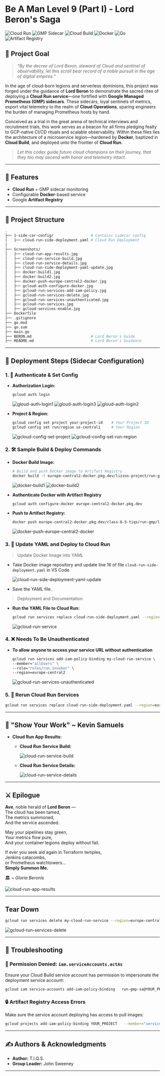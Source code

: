 # Be A Man Level 9 (Part I) - Lord Beron's Saga

![Cloud Run](https://img.shields.io/badge/GCP-Cloud_Run-blue?logo=googlecloud)
![GMP Sidecar](https://img.shields.io/badge/Monitoring-GMP_Sidecar-orange?logo=prometheus)
![Cloud Build](https://img.shields.io/badge/CI/CD-Cloud_Build-green?logo=googlecloud)
![Docker](https://img.shields.io/badge/Container-Docker-informational?logo=docker)
![Go](https://img.shields.io/badge/Language-Go-blue?logo=go)
![Artifact Registry](https://img.shields.io/badge/Image_Registry-Artifact_Registry-lightgrey?logo=googlecloud)

## 🎯 Project Goal

> _“By the decree of Lord Beron, steward of Cloud and sentinel of observability,
> let this scroll bear record of a noble pursuit in the age of digital empires.”_

In the age of cloud-born legions and serverless dominions, this project was forged under the guidance of **Lord Beron** to demonstrate the sacred rites of deploying a **Cloud Run service**—one fortified with **Google Managed Prometheus (GMP) sidecars**. These sidecars, loyal sentinels of metrics, export vital telemetry to the realm of **Cloud Operations**, sparing engineers the burden of managing Prometheus hosts by hand.

Conceived as a trial in the great arena of technical interviews and recruitment trials, this work serves as a beacon for all firms pledging fealty to GCP-native CI/CD rituals and scalable observability. Within these files lies the architecture of a microservice legion—hardened by **Docker**, baptized in **Cloud Build**, and deployed unto the frontier of **Cloud Run.**

> _Let this codex guide future cloud champions on their journey, that they too may ascend with honor and telemetry intact._

---

## 🚀 Features

- **Cloud Run** + GMP sidecar monitoring
- Configurable **Docker**-based service
- Google **Artifact Registry**

---

## 📁 Project Structure

```bash
.
├── 1-side-car-config/                 # Contains sidecar config
│   ├── cloud-run-side-deployment.yaml # Cloud Run Deployment
|
├── Screenshots/
│   ├── cloud-run-app-results.jpg
│   ├── cloud-run-service-build.jpg
│   ├── cloud-run-service-details.jpg
│   ├── cloud-run-side-deployment-yaml-update.jpg
│   ├── docker-build1.jpg
│   ├── docker-build2.jpg
│   ├── docker-push-europe-central2-docker.jpg
│   ├── gcloud-auth-configure-docker.jpg
│   ├── gcloud-run-services-add-iam-policy.jpg
│   ├── gcloud-run-services-delete.jpg
│   ├── gcloud-run-services-unauthenticated.jpg
│   ├── gcloud-run-services.jpg
│   ├── gcloud-services-enable.jpg
├── Dockerfile
├── .gitignore
├── go.mod
├── go.sum
├── main.go
├── BERON.md                           # Lord Beron's Guide
├── README.md                          # Lord Beron's Guidance
```

---

## 🚀 Deployment Steps (Sidecar Configuration)

### 1. 🔎 Authenticate & Set Config

- **Authorization Login:**

  ```bash
  gcloud auth login
  ```

  ![gloud-auth-login1](/Screenshots/gcloud-auth-login1.jpg)
  ![gloud-auth-login3](/Screenshots/gcloud-auth-login3.jpg)
  ![gloud-auth-login2](/Screenshots/gcloud-auth-login2.jpg)

- **Project & Region:**

  ```bash
  gcloud config set project your-project-id    # Your Project ID
  gcloud config set run/region us-central1     # Your Region
  ```

  ![gcloud-config-set-project](/Screenshots/gcloud-config-set-project.jpg)
  ![gcloud-config-set-run-region](/Screenshots/gcloud-config-set-run-region.jpg)

### 2. 🛠️ Sample Build & Deploy Commands

- **Docker Build Image:**

    ```bash
    # Build and push Docker image to Artifact Registry
    docker build -t europe-central2-docker.pkg.dev/lizzos-project/run-gmp/lizzo .
    ```

    ![docker-build1](Screenshots/docker-build1.jpg)
    ![docker-build2](Screenshots/docker-build2.jpg)

- **Authenticate Docker with Artifact Registry**

    ```bash
    gcloud auth configure-docker europe-central2-docker.pkg.dev
   ```

- **Push to Artifact Registry:**

    ```bash
    docker push europe-central2-docker.pkg.dev/class-6-5-tiqs/run-gmp/lizzo
    ```

    ![docker-push-europe-central2-docker](Screenshots/docker-push-europe-central2-docker.jpg)

### 3. 🚀 Update YAML and Deploy to Cloud Run

> Update Docker Image into YAML

- Take Docker image repository and update line 16 of file `cloud-run-side-deployment.yaml` in VS Code.

    ![cloud-run-side-deployment-yaml-update](Screenshots/cloud-run-side-deployment-yaml-update.jpg)

- Save the YAML file.

> Deployment and Documentation

- **Run the YAML File to Cloud Run:**

    ```bash
    gcloud run services replace cloud-run-side-deployment.yaml --region=europe-central2
    ```

    ![gcloud-run-service](Screenshots/gcloud-run-services.jpg)

### 4. ❌ Needs To Be Unauthenticated

- **To allow anyone to access your service URL without authentication**

    ```bash
    gcloud run services add-iam-policy-binding my-cloud-run-service \
    --member="allUsers" \
    --role="roles/run.invoker" \
    --region=europe-central2
    ```

    ![gcloud-run-services-unauthenticated](Screenshots/gcloud-run-services-unauthenticated.jpg)

### 5. 💎 Rerun Cloud Run Services

```bash
gcloud run services replace cloud-run-side-deployment.yaml --region=europe-central2
```

---

## 📸 "Show Your Work" ~ Kevin Samuels

- **Cloud Run App Results:**
  
  - **Cloud Run Service Build:**

    ![cloud-run-service-build](Screenshots/cloud-run-service-build.jpg)
  
  - **Cloud Run Service Details:**

    ![cloud-run-service-details](Screenshots/cloud-run-service-details.jpg)

---

## ⚔️ Epilogue

**Ave**, noble herald of **Lord Beron** —  
The cloud has been tamed,  
The metrics summoned,  
And the service ascended.

May your pipelines stay green,  
Your metrics flow pure,  
And your container legions deploy without fail.

If ever you seek aid again in Terraform temples,  
Jenkins catacombs,  
or Prometheus watchtowers…  
**Simply Summon Me.**

🏛️ ~ _Gloria Beronis_

![cloud-run-app-results](Screenshots/cloud-run-app-results.jpg)

---

## Tear Down

```bash
gcloud run services delete my-cloud-run-service --region=europe-central2
```

![gcloud-run-services-delete](Screenshots/gcloud-run-services-delete.jpg)

---

## 🧰 Troubleshooting

### 🚫 Permission Denied: `iam.serviceAccounts.actAs`

Ensure your Cloud Build service account has permission to impersonate the deployment service account:

```bash
gcloud iam service-accounts add-iam-policy-binding   run-gmp-sa@YOUR_PROJECT.iam.gserviceaccount.com   --member="serviceAccount:PROJECT_NUMBER@cloudbuild.gserviceaccount.com"   --role="roles/iam.serviceAccountUser"
```

### 🔒 Artifact Registry Access Errors

Make sure the service account deploying has access to pull images:

```bash
gcloud projects add-iam-policy-binding YOUR_PROJECT   --member="serviceAccount:run-gmp-sa@YOUR_PROJECT.iam.gserviceaccount.com"   --role="roles/artifactregistry.reader"
```

---

## ✍️ Authors & Acknowledgments

- **Author:** T.I.Q.S.
- **Group Leader:** John Sweeney

---
